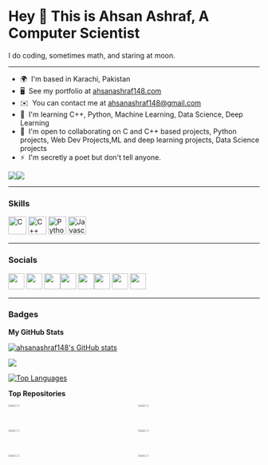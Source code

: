 Hey 👋 This is Ahsan Ashraf, A Computer Scientist
=============================

I do coding, sometimes math, and staring at moon.

-------------------------


* 🌍  I'm based in Karachi, Pakistan
* 🖥️  See my portfolio at [ahsanashraf148.com](https://ahsanashraf148.github.io/)
* ✉️  You can contact me at [ahsanashraf148@gmail.com](mailto:ahsanashraf148@gmail.com)
* 🧠  I'm learning C++, Python, Machine Learning, Data Science, Deep Learning
* 🤝  I'm open to collaborating on C and C++ based projects, Python projects,  Web Dev Projects,ML and deep learning projects, Data Science projects
* ⚡  I'm secretly a poet but don't tell anyone.

<a href="https://www.twitter.com/ahsanashraf148" target="_blank" rel="noreferrer"><img
src="https://img.shields.io/twitter/follow/ahsanashraf148?logo=twitter&style=for-the-badge&color=0891b2&labelColor=1c1917"
/></a><a href="https://www.github.com/ahsanashraf148" target="_blank" rel="noreferrer"><img
src="https://img.shields.io/github/followers/ahsanashraf148?logo=github&style=for-the-badge&color=0891b2&labelColor=1c1917" /></a>

----------------------------------------------

### Skills

<p align="left">
<a href="https://docs.microsoft.com/en-us/cpp/?view=msvc-170" target="_blank" rel="noreferrer"><img src="https://raw.githubusercontent.com/danielcranney/readme-generator/main/public/icons/skills/c-colored.svg" width="36" height="36" alt="C" /></a>
<a href="https://docs.microsoft.com/en-us/cpp/?view=msvc-170" target="_blank" rel="noreferrer"><img src="https://raw.githubusercontent.com/danielcranney/readme-generator/main/public/icons/skills/cplusplus-colored.svg" width="36" height="36" alt="C++" /></a>
<a href="https://www.python.org/" target="_blank" rel="noreferrer"><img src="https://raw.githubusercontent.com/danielcranney/readme-generator/main/public/icons/skills/python-colored.svg" width="36" height="36" alt="Python" /></a>
<a href="https://developer.mozilla.org/en-US/docs/Web/JavaScript" target="_blank" rel="noreferrer"><img src="https://raw.githubusercontent.com/danielcranney/readme-generator/main/public/icons/skills/javascript-colored.svg" width="36" height="36" alt="Javascript" /></a>
</p>

-----------------------------------------------------------

### Socials

<p align="left"><a href="https://discord.com/users/ahsanashraf148#9289" target="_blank" rel="noreferrer"><img src="https://raw.githubusercontent.com/danielcranney/readme-generator/main/public/icons/socials/discord.svg" width="32" height="32" /></a> <a href="https://www.facebook.com/ahsan.ashraf.5832343/" target="_blank" rel="noreferrer"><img src="https://raw.githubusercontent.com/danielcranney/readme-generator/main/public/icons/socials/facebook.svg" width="32" height="32" /></a> <a href="https://www.github.com/ahsanashraf148" target="_blank" rel="noreferrer"><img src="https://raw.githubusercontent.com/danielcranney/readme-generator/main/public/icons/socials/github-dark.svg" width="32" height="32" /></a><a href="http://www.instagram.com/ahsanashraf148" target="_blank" rel="noreferrer"><img src="https://raw.githubusercontent.com/danielcranney/readme-generator/main/public/icons/socials/instagram.svg" width="32" height="32" /></a> <a href="https://www.linkedin.com/in/ahsan-ashraf148" target="_blank" rel="noreferrer"><img src="https://raw.githubusercontent.com/danielcranney/readme-generator/main/public/icons/socials/linkedin.svg" width="32" height="32" /></a><a href="https://www.stackoverflow.com/users/Ahsan Ashraf" target="_blank" rel="noreferrer"><img src="https://raw.githubusercontent.com/danielcranney/readme-generator/main/public/icons/socials/stackoverflow.svg" width="32" height="32" /></a> <a href="https://www.twitter.com/ahsanashraf148" target="_blank" rel="noreferrer"><img src="https://raw.githubusercontent.com/danielcranney/readme-generator/main/public/icons/socials/twitter.svg" width="32" height="32" /></a> <a href="https://www.youtube.com/channel/UCAKZyecRzy_VkThTMfQoQGg" target="_blank" rel="noreferrer"><img src="https://raw.githubusercontent.com/danielcranney/readme-generator/main/public/icons/socials/youtube.svg" width="32" height="32" /></a></p>

----------------------------------------------------

### Badges

<b>My GitHub Stats</b>

<a href="http://www.github.com/ahsanashraf148"><img src="https://github-readme-stats.vercel.app/api?username=ahsanashraf148&show_icons=true&hide=&count_private=true&title_color=0891b2&text_color=ffffff&icon_color=FFC0CB&bg_color=1c1917&hide_border=true&show_icons=true" alt="ahsanashraf148's GitHub stats" /></a>

<a href="http://www.github.com/ahsanashraf148"><img src="https://github-readme-streak-stats.herokuapp.com/?user=ahsanashraf148&stroke=ffffff&background=1c1917&ring=0891b2&fire=FFC0CB&currStreakNum=ffffff&currStreakLabel=0891b2&sideNums=ffffff&sideLabels=ffffff&dates=ffffff&hide_border=true" /></a>

<a href="https://github.com/ahsanashraf148" align="left"><img src="https://github-readme-stats.vercel.app/api/top-langs/?username=ahsanashraf148&langs_count=10&title_color=0891b2&text_color=ffffff&icon_color=0891b2&bg_color=1c1917&hide_border=true&locale=en&custom_title=Top%20%Languages" alt="Top Languages" /></a>

<b>Top Repositories</b>

<div style="display: grid; grid-template-columns: repeat(auto-fit, minmax(200px, 1fr)); gap: 15px;">
  <div style="margin-bottom: 15px;">
    <a href="https://github.com/ahsanashraf148/leetcode-automation.git">
      <img src="https://github-readme-stats.vercel.app/api/pin/?username=ahsanashraf148&repo=leetcode-automation&title_color=0891b2&text_color=ffffff&icon_color=0891b2&bg_color=1c1917&hide_border=true&locale=en" style="width: 30%;"/>
    </a>
  </div>
  
  <div style="margin-bottom: 15px;">
    <a href="https://github.com/ahsanashraf148/ahsanashraf148.github.io.git">
      <img src="https://github-readme-stats.vercel.app/api/pin/?username=ahsanashraf148&repo=ahsanashraf148.github.io&title_color=0891b2&text_color=ffffff&icon_color=0891b2&bg_color=1c1917&hide_border=true&locale=en" style="width: 30%;"/>
    </a>
  </div>
  
  <div style="margin-bottom: 15px;">
    <a href="https://github.com/ahsanashraf148/AI-Gym-Trainer-and-Diet-Recommender.git">
      <img src="https://github-readme-stats.vercel.app/api/pin/?username=ahsanashraf148&repo=AI-Gym-Trainer-and-Diet-Recommender&title_color=0891b2&text_color=ffffff&icon_color=0891b2&bg_color=1c1917&hide_border=true&locale=en" style="width: 30%;"/>
    </a>
  </div>
  
  <div style="margin-bottom: 15px;">
    <a href="https://github.com/ahsanashraf148/Convex-Hull-and-Line-Intersection-Algorithms-With-Visualization.git">
      <img src="https://github-readme-stats.vercel.app/api/pin/?username=ahsanashraf148&repo=Convex-Hull-and-Line-Intersection-Algorithms-With-Visualization&title_color=0891b2&text_color=ffffff&icon_color=0891b2&bg_color=1c1917&hide_border=true&locale=en" style="width: 30%;"/>
    </a>
  </div>
  
  <div style="margin-bottom: 15px;">
    <a href="https://github.com/ahsanashraf148/AK-Car-Rental-Website.git">
      <img src="https://github-readme-stats.vercel.app/api/pin/?username=ahsanashraf148&repo=AK-Car-Rental-Website&title_color=0891b2&text_color=ffffff&icon_color=0891b2&bg_color=1c1917&hide_border=true&locale=en" style="width: 30%;"/>
    </a>
  </div>
  
  <div style="margin-bottom: 15px;">
    <a href="https://github.com/ahsanashraf148/command-prompt-and-windows-shortcut">
      <img src="https://github-readme-stats.vercel.app/api/pin/?username=ahsanashraf148&repo=command-prompt-and-windows-shortcut&title_color=0891b2&text_color=ffffff&icon_color=0891b2&bg_color=1c1917&hide_border=true&locale=en" style="width: 30%;"/>
    </a>
  </div>
</div>
